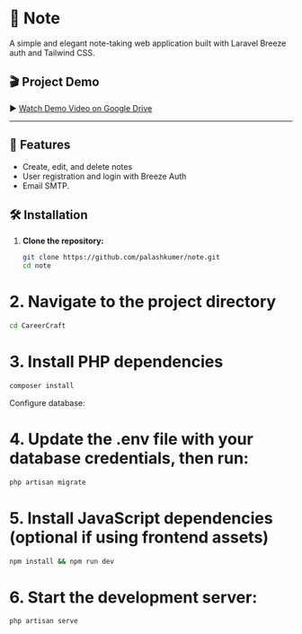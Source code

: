 # 📝 Note

A simple and elegant note-taking web application built with Laravel Breeze auth and Tailwind CSS.

## 🎬 Project Demo

▶️ [Watch Demo Video on Google Drive](https://drive.google.com/file/d/1P-g514JmDtIP8jtQ_3AyzLahdCY_Ssb0/view?usp=sharing)


---

## 🚀 Features

-  Create, edit, and delete notes
-  User registration and login with Breeze Auth
-  Email SMTP.

## 🛠️ Installation

1. **Clone the repository:**

   ```bash
   git clone https://github.com/palashkumer/note.git
   cd note

# 2. Navigate to the project directory
```bash
cd CareerCraft
```

# 3. Install PHP dependencies
```bash
composer install
```
Configure database:

# 4. Update the .env file with your database credentials, then run:

```bash
php artisan migrate
```

# 5. Install JavaScript dependencies (optional if using frontend assets)
```bash
npm install && npm run dev
```
# 6. Start the development server:

```bash
php artisan serve
```
